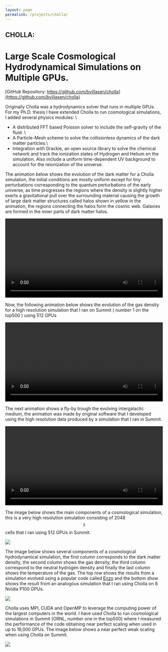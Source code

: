 ```yaml
---
layout: page
permalink: /projects/cholla/
---
```


<h2>  CHOLLA:  </h2> 
<h1> Large Scale Cosmological Hydrodynamical Simulations on Multiple GPUs. </h1>



[GitHub Repository: https://github.com/bvillasen/cholla](https://github.com/bvillasen/cholla)


Originally Cholla was a hydrodynamics solver that runs in multiple GPUs. For my Ph.D. thesis I have extended Cholla to run cosmological simulations, I added several physics modules: \\
 - A distributed FFT based Poisson solver to  include the self-gravity of the fluid. \\
 - A Particle-Mesh scheme to solve the collisionless dynamics of the dark matter particles.\\
 - Integration with Grackle, an open source library to solve the chemical network and track the ionization states of Hydrogen and Helium on the simulation. Also include a uniform time-dependent UV background to account for the reionization of the universe.
 
 
 The animation below shows the evolution of the dark matter for a Cholla simulation, the initial conditions are mostly uniform except for tiny perturbations corresponding to the quantum perturbations of the early universe, as time progresses the regions where the density is slightly higher exerts a gravitational pull over the surrounding material causing the growth of large dark matter structures called halos shown in yellow in the animation, the regions connecting the halos form the cosmic web. Galaxies are formed in the inner parts of dark matter halos.        

 
 <div style="text-align: center">
 <video src="{{ site.url }}assets/videos/dm_gas_density_50Mpc_new.mp4" width="100%"  height="auto" controls preload> </video>
 </div>
 
 Now, the following animation below shows the evolution of the gas density for a high resolution simulation that I ran on Summit ( number 1 on the top500 ) using 512 GPUs
 
 
 <div style="text-align: center">
 <video src="{{ site.url }}assets/videos/gas_density_temperature_50Mpc_new.mp4" width="100%"  height="auto" controls preload> </video>
 </div>
 
 
The next animation shows a fly-by trough the evolving intergalactic medium, the animation was made by original software that  I developed using the high resolution data produced by a simulation that I ran in Summit.

<div style="text-align: center">
<video src="{{ site.url }}assets/videos/cosmo_fly_4k.mp4" width="100%"  height="auto" controls preload> </video>
</div>


The image below shows the main components of a cosmological simulation, this is a very high resolution simulation consisting of 2048$$^3$$ cells that I ran using 512 GPUs in Summit. 


<img src="{{ site.url }}assets/images/image_composed_dm_white.png">






  
 The image below shows several components of a cosmological hydrodynamical simulation, the first column corresponds to the dark matter density, the second column shows the gas density, the third column correspond to the neutral hydrogen density and finally the last column shows the temperature of the gas. The top row shows the results from a simulation evolved using a popular code called [Enzo](https://enzo-project.org/) and the bottom show shows the result from an analogous simulation that I ran using Cholla on 8 Nvidia P100 GPUs.
  
 <img src="{{ site.url }}assets/images/projection_deep_1.png">



Cholla uses MPI, CUDA and OpenMP to leverage the computing power of the largest computers in the world. I have used Cholla to run cosmological simulations in Summit (ORNL, number one in the top500) where I measured the performance of the code obtaining near perfect scaling when used in up to 16,000 GPUs. The image below shows a near perfect weak scaling when using Cholla on Summit. 


<img src="{{ site.url }}assets/images/weak_scaling.png">
